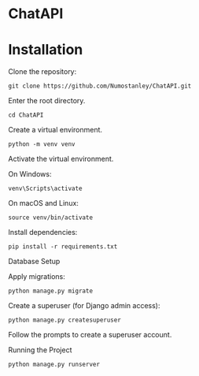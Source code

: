 # ChatAPI

# Installation

Clone the repository:

```
git clone https://github.com/Numostanley/ChatAPI.git
```

Enter the root directory.
```
cd ChatAPI
```

Create a virtual environment.
```
python -m venv venv
```

Activate the virtual environment.

On Windows:
```
venv\Scripts\activate
```

On macOS and Linux:
```
source venv/bin/activate
```

Install dependencies:
```
pip install -r requirements.txt
```

Database Setup

Apply migrations:
```
python manage.py migrate
```

Create a superuser (for Django admin access):
```
python manage.py createsuperuser
```
Follow the prompts to create a superuser account.

Running the Project
```
python manage.py runserver
```
